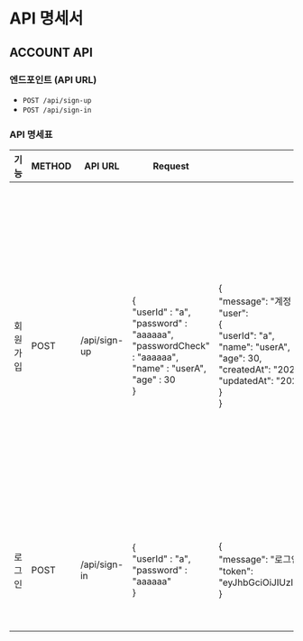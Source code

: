 # API 명세서

## ACCOUNT API

### 엔드포인트 (API URL)
- `POST /api/sign-up`
- `POST /api/sign-in`

### API 명세표

| 기능    | METHOD   | API URL    |Request| Response| Response Error|
|---------------|---------------|---------------|---------------|---------------|---------------|
|회원 가입 | POST  | /api/sign-up  | {<br>"userId" : "a",<br>"password" : "aaaaaa",<br>"passwordCheck" : "aaaaaa",<br>"name" : "userA",<br>"age" : 30<br>}  | {<br>"message": "계정 생성에 성공하셨습니다!",<br>"user": <br>{<br>"userId": "a",<br>"name": "userA",<br>"age": 30,<br>"createdAt": "2024-09-09T10:34:05.669Z",<br>"updatedAt": "2024-09-09T10:34:05.669Z"<br>}<br>}  | #400 body에 올바른 데이터를 기입하지 않았을 경우<br>{"errorMessage": "아이디는 알파벳 소문자와 숫자만 포함할 수 있습니다."}<br>{"errorMessage": "비밀번호는 최소 6자 이상이어야 합니다."}<br>{"errorMessage": "비밀번호 확인에 비밀번호를 입력해주세요."}<br>{"errorMessage": "비밀번호 확인이 일치하지 않습니다."}<br><br>#409 이미 해당 계정이 존재할 경우<br>{"errorMessage": '이미 존재하는 아이디입니다.'}|
|  로그인  | POST  | /api/sign-in  | {<br>"userId" : "a",<br>"password" : "aaaaaa"<br>} | {<br>"message": "로그인에 성공하였습니다.",<br>"token": "eyJhbGciOiJIUzI1NiIsInR5cCI6IkpXVCJ9.eyJhY2NvdW50SWQiOjEsInVzZXJJZCI6ImEiLCJpYXQiOjE3MjU5NTQ5NTAsImV4cCI6MTcyNTk1ODU1MH0.1XQol42x6phDyjGpvJsNGTBZ4WG73k3MmraqzgGAXo8"<br>}  | #401 ID 및 비밀번호 일치하지 않을 경우<br>{"errorMessage": "존재하지 않는 아이디입니다."}<br>{"errorMessage": "비밀번호가 일치하지 않습니다."}<br> |